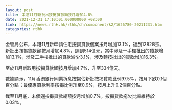 ```yaml
---
layout: post
title: 本港11月新批出按揭貸款額按月增加4.8%
date: 2021-12-31 17:10:01.000000000 +08:00
link: https://news.rthk.hk/rthk/ch/component/k2/1626780-20211231.htm
categories: rthk
---
```


金管局公布，本港11月新申請住宅按揭貸款個案按月增加13.1%，達到12828宗。新批出按揭貸款額按月增加4.8%，達到514億元，當中涉及一手樓批出的貸款增加13.1%，涉及二手樓批出的貸款減少3.1%，涉及轉按批出的貸款增加16.3%。

至於11月新取用按揭貸款額按月增加4.7%，升至334億元。

數據顯示，11月香港銀行同業拆息按揭佔新批按揭貸款比例97.5%，按月下跌0.1個百分點；最優惠貸款利率按揭比例升至0.9%，按月上升0.2個百分點。

截至11月底，未償還按揭貸款總額按月增加0.7%，按揭貸款拖欠比率維持於0.03%。
